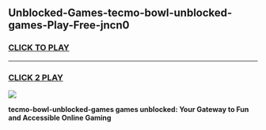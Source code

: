 
## Unblocked-Games-tecmo-bowl-unblocked-games-Play-Free-jncn0
<h3>
<a href="https://premium76.site?title=tecmo-bowl-unblocked-games&ref=21A">CLICK TO PLAY</a></h3>
<hr>

<h3>
<a href="https://premium76.site?title=tecmo-bowl-unblocked-games&ref=21A">CLICK 2 PLAY</a>
  
</h3>

<a href="https://premium76.site?title=tecmo-bowl-unblocked-games&ref=21A"><img src="https://clearcache.store/games.png"></a>


**tecmo-bowl-unblocked-games games unblocked: Your Gateway to Fun and Accessible Online Gaming**
